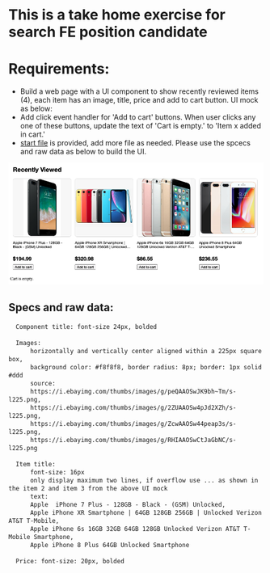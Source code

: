 # This is a take home exercise for search FE position candidate

# Requirements:
 - Build a web page with a UI component to show recently reviewed items (4), each item has an image, title, price and add to cart button. UI mock as below:
 - Add click event handler for 'Add to cart' buttons. When user clicks any one of these buttons, update the text of 'Cart is empty.' to 'Item x added in cart.' 
 - [start file](index.html) is provided, add more file as needed. Please use the spcecs and raw data as below to build the UI.
 
 
  <img src="recentlyViewed.png" />

 
 ## Specs and raw data:
  ```
    Component title: font-size 24px, bolded
    
    Images:
        horizontally and vertically center aligned within a 225px square box, 
        background color: #f8f8f8, border radius: 8px; border: 1px solid #ddd
        source:
        https://i.ebayimg.com/thumbs/images/g/peQAAOSwJK9bh~Tm/s-l225.png,
        https://i.ebayimg.com/thumbs/images/g/2ZUAAOSw4pJd2XZh/s-l225.png,
        https://i.ebayimg.com/thumbs/images/g/ZcwAAOSw44peap3s/s-l225.png,
        https://i.ebayimg.com/thumbs/images/g/RHIAAOSwCtJaGbNC/s-l225.png

    Item title:
        font-size: 16px
        only display maximum two lines, if overflow use ... as shown in the item 2 and item 3 from the above UI mock
        text:
        Apple  iPhone 7 Plus - 128GB - Black - (GSM) Unlocked,
        Apple iPhone XR Smartphone | 64GB 128GB 256GB | Unlocked Verizon AT&T T-Mobile,
        Apple iPhone 6s 16GB 32GB 64GB 128GB Unlocked Verizon AT&T T-Mobile Smartphone,
        Apple iPhone 8 Plus 64GB Unlocked Smartphone

    Price: font-size: 20px, bolded
